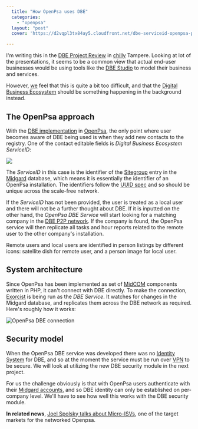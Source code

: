 ```yaml
---
  title: "How OpenPsa uses DBE"
  categories: 
    - "openpsa"
  layout: "post"
  cover: 'https://d2vqpl3tx84ay5.cloudfront.net/dbe-serviceid-openpsa-person.jpg'

---
```

I'm writing this in the [DBE Project Review][2] in [chilly][1] Tampere. Looking at lot of the presentations, it seems to be a common view that actual end-user businesses would be using tools like the [DBE Studio][3] to model their business and services.

However, [we][4] feel that this is quite a bit too difficult, and that the [Digital Business Ecosystem][5] should be something happening in the background instead.

## The OpenPsa approach

With the [DBE implementation][7] in [OpenPsa][6], the only point where user becomes aware of DBE being used is when they add new contacts to the registry. One of the contact editable fields is _Digital Business Ecosystem ServiceID_:

![](https://d2vqpl3tx84ay5.cloudfront.net/dbe-serviceid-openpsa-person.jpg)

The _ServiceID_ in this case is the identifier of the [Sitegroup][8] entry in the [Midgard][9] database, which means it is essentially the identifier of an OpenPsa installation. The identifiers follow the [UUID spec][10] and so should be unique across the scale-free network.

If the _ServiceID_ has not been provided, the user is treated as a local user and there will not be a further thought about DBE. If it is inputted on the other hand, the _OpenPsa DBE Service_ will start looking for a matching company in the [DBE P2P network][12]. If the company is found, the OpenPsa service will then replicate all tasks and hour reports related to the remote user to the other company's installation.

Remote users and local users are identified in person listings by different icons: satellite dish for remote user, and a person image for local user.

## System architecture

Since OpenPsa has been implemented as set of [MidCOM][13] components written in PHP, it can't connect with DBE directly. To make the connection, [Exorcist][14] is being run as the _DBE Service_. It watches for changes in the Midgard database, and replicates them across the DBE network as required. Here's roughly how it works:

![OpenPsa DBE connection](https://d2vqpl3tx84ay5.cloudfront.net/openpsa-dbe-connection.png)

## Security model

When the OpenPsa DBE service was developed there was no [Identity System][15] for DBE, and so at the moment the service must be run over [VPN][16] to be secure. We will look at utilizing the new DBE security module in the next project.

For us the challenge obviously is that with OpenPsa users authenticate with their [Midgard accounts][17], and so DBE identity can only be established on per-company level. We'll have to see how well this works with the DBE security module.

__In related news__, [Joel Spolsky talks about Micro-ISVs][11], one of the target markets for the networked Openpsa.

[1]: http://taivasalla.net/2006/01/060117_1540_kuvat.html
[2]: http://www.digital-ecosystem.org/Members/aenglishx/eventsfolder/review
[3]: http://dbestudio.sourceforge.net/
[4]: http://www.nemein.com/en/
[5]: http://www.digital-ecosystem.org/
[6]: http://www.openpsa.org/
[7]: http://bergie.iki.fi/midcom-permalink-0940706284d472e1bfe719dab4222c45
[8]: http://www.midgard-project.org/midcom-permalink-f624e440f76a466d5870374bca8e1449
[9]: http://www.midgard-project.org/
[10]: http://www.midgard-project.org/midcom-permalink-896e4f7a283d7dc1a66d1e0c6642985e
[11]: http://www.joelonsoftware.com/articles/Micro-ISV.html
[12]: http://swallow.sourceforge.net/
[13]: http://www.midgard-project.org/midcom-permalink-fc278b300819f654e0e561c6e233c67f
[14]: http://www.midgard-project.org/midcom-permalink-8d125757a16d36c7cde202561554d21c
[15]: http://www.ercim.org/publication/Ercim_News/enw63/seigneur.html
[16]: http://en.wikipedia.org/wiki/Virtual_private_network
[17]: http://www.midgard-project.org/midcom-permalink-c4e7fde9b7935d59b18ffc1f998e8a21
